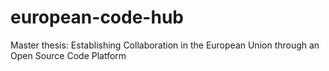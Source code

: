 # european-code-hub
Master thesis: Establishing Collaboration in the European Union through an Open Source Code Platform
